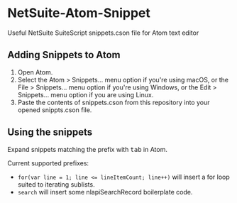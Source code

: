 # NetSuite-Atom-Snippet

Useful NetSuite SuiteScript snippets.cson file for Atom text editor

## Adding Snippets to Atom ##

1. Open Atom.
2. Select the Atom > Snippets... menu option if you're using macOS, or the File > Snippets... menu option if you're using Windows, or the Edit > Snippets... menu option if you are using Linux.
3. Paste the contents of snippets.cson from this repository into your opened snippts.cson file.

## Using the snippets ##

Expand snippets matching the prefix with <kbd>tab</kbd> in Atom.

Current supported prefixes:

 - `for(var line = 1; line <= lineItemCount; line++)` will insert a for loop suited to iterating sublists.
 - `search` will insert some nlapiSearchRecord boilerplate code.
